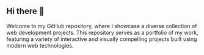 ## Hi there 👋
Welcome to my GitHub repository, where I showcase a diverse collection of web development projects. This repository serves as a portfolio of my work, featuring a variety of interactive and visually compelling projects built using modern web technologies.
<!--
**Ryan-Adams57/Ryan-Adams57** is a ✨ _special_ ✨ repository because its `README.md` (this file) appears on your GitHub profile.

Here are some ideas to get you started:

- 🔭 I’m currently working on ...
- 🌱 I’m currently learning ...
- 👯 I’m looking to collaborate on ...
- 🤔 I’m looking for help with ...
- 💬 Ask me about ...
- 📫 How to reach me: ...
- 😄 Pronouns: ...
- ⚡ Fun fact: ...
-->
